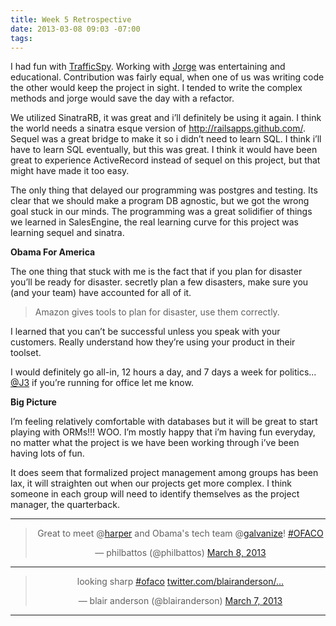 ```yaml
---
title: Week 5 Retrospective
date: 2013-03-08 09:03 -07:00
tags:
---
```


I had fun with [TrafficSpy](http://trafficspy.herokuapp.com). Working with [Jorge](http://twitter.com/novohispano) was entertaining and educational. Contribution was fairly equal, when one of us was writing code the other would keep the project in sight. I tended to write the complex methods and jorge would save the day with a refactor.  

We utilized SinatraRB, it was great and i’ll definitely be using it again. I think the world needs a sinatra esque version of http://railsapps.github.com/. Sequel was a great bridge to make it so i didn’t need to learn SQL. I think i’ll have to learn SQL eventually, but this was great. I think it would have been great to experience ActiveRecord instead of sequel on this project, but that might have made it too easy. 

The only thing that delayed our programming was postgres and testing. Its clear that we should make a program DB agnostic, but we got the wrong goal stuck in our minds. The programming was a great solidifier of things we learned in SalesEngine, the real learning curve for this project was learning sequel and sinatra.

__Obama For America__

The one thing that stuck with me is the fact that if you plan for disaster you’ll be ready for disaster. secretly plan a few disasters, make sure you (and your team) have accounted for all of it. 
>Amazon gives tools to plan for disaster, use them correctly.


I learned that you can’t be successful unless you speak with your customers. Really understand how they’re using your product in their toolset. 

I would definitely go all-in, 12 hours a day, and 7 days a week for politics... [@J3](http://www.twitter.com/j3) if you’re running for office let me know.


__Big Picture__

I’m feeling relatively comfortable with databases but it will be great to start playing with ORMs!!! WOO. I’m mostly happy that i’m having fun everyday, no matter what the project is we have been working through i’ve been having lots of fun. 

It does seem that formalized project management among groups has been lax, it will straighten out when our projects get more complex. I think someone in each group will need to identify themselves as the project manager, the quarterback. 

<div align="center">
  <hr />
<blockquote class="twitter-tweet"><p>Great to meet @<a href="https://twitter.com/harper">harper</a> and Obama's tech team @<a href="https://twitter.com/galvanize">galvanize</a>! <a href="https://twitter.com/search/%23OFACO">#OFACO</a></p>&mdash; philbattos (@philbattos) <a href="https://twitter.com/philbattos/status/309832629870534656">March 8, 2013</a></blockquote>
<hr />
<blockquote class="twitter-tweet"><p>looking sharp <a href="https://twitter.com/search/%23ofaco">#ofaco</a> <a href="http://t.co/lwb3DY673W" title="http://twitter.com/blairanderson/status/309812424914137089/photo/1">twitter.com/blairanderson/…</a></p>&mdash; blair anderson (@blairanderson) <a href="https://twitter.com/blairanderson/status/309812424914137089">March 7, 2013</a></blockquote>
<hr />
<script async src="//platform.twitter.com/widgets.js" charset="utf-8"></script>
</div>

